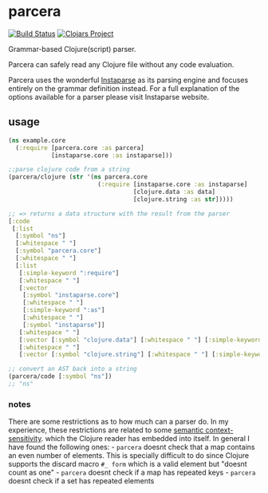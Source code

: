 # parcera

[![Build Status](https://travis-ci.com/carocad/parcera.svg?branch=master)](https://travis-ci.com/carocad/parcera)
[![Clojars Project](https://img.shields.io/clojars/v/carocad/parcera.svg)](https://clojars.org/carocad/parcera)

Grammar-based Clojure(script) parser.

Parcera can safely read any Clojure file without any code evaluation.

Parcera uses the wonderful [Instaparse](https://github.com/Engelberg/instaparse) as its
parsing engine and focuses entirely on the grammar definition instead. For a
full explanation of the options available for a parser please visit Instaparse website.

## usage

```clojure
(ns example.core
  (:require [parcera.core :as parcera]
            [instaparse.core :as instaparse]))

;;parse clojure code from a string
(parcera/clojure (str '(ns parcera.core
                         (:require [instaparse.core :as instaparse]
                                   [clojure.data :as data]
                                   [clojure.string :as str]))))

;; => returns a data structure with the result from the parser
[:code
 [:list
  [:symbol "ns"]
  [:whitespace " "]
  [:symbol "parcera.core"]
  [:whitespace " "]
  [:list
   [:simple-keyword ":require"]
   [:whitespace " "]
   [:vector
    [:symbol "instaparse.core"]
    [:whitespace " "]
    [:simple-keyword ":as"]
    [:whitespace " "]
    [:symbol "instaparse"]]
   [:whitespace " "]
   [:vector [:symbol "clojure.data"] [:whitespace " "] [:simple-keyword ":as"] [:whitespace " "] [:symbol "data"]]
   [:whitespace " "]
   [:vector [:symbol "clojure.string"] [:whitespace " "] [:simple-keyword ":as"] [:whitespace " "] [:symbol "str"]]]]]

;; convert an AST back into a string
(parcera/code [:symbol "ns"])
;; "ns"
```

### notes
There are some restrictions as to how much can a parser do. In my experience, these restrictions
are related to some [semantic context-sensitivity](http://blog.reverberate.org/2013/09/ll-and-lr-in-context-why-parsing-tools.html).
which the Clojure reader has embedded into itself. In general I have found the following ones:
    - `parcera` doesnt check that a map contains an even number of elements. This is specially difficult
      to do since Clojure supports the discard macro `#_ form` which is a valid element but "doesnt count as one"
    - `parcera` doesnt check if a map has repeated keys
    - `parcera` doesnt check if a set has repeated elements
